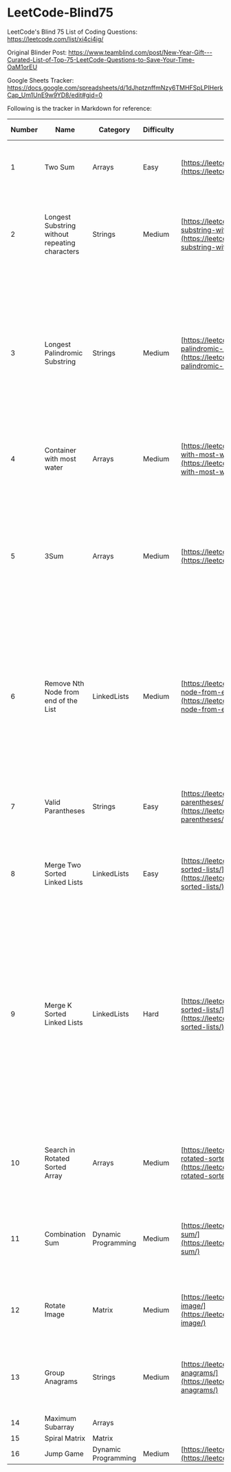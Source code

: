 # LeetCode-Blind75
LeetCode's Blind 75 List of Coding Questions: https://leetcode.com/list/xi4ci4ig/

Original Blinder Post: https://www.teamblind.com/post/New-Year-Gift---Curated-List-of-Top-75-LeetCode-Questions-to-Save-Your-Time-OaM1orEU

Google Sheets Tracker: https://docs.google.com/spreadsheets/d/1dJhptznffmNzy6TMHFSpLPIHerkCap_Um1UnE9w9YD8/edit#gid=0

Following is the tracker in Markdown for reference:

| Number | Name                                           | Category            | Difficulty | Link                                                                                                                                                           | Solution (Optimised)                                                                                                                                                                                                                                                                  | GitHub solution                                                                                                                                                                                                              |
| ------ | ---------------------------------------------- | ------------------- | ---------- | -------------------------------------------------------------------------------------------------------------------------------------------------------------- | ------------------------------------------------------------------------------------------------------------------------------------------------------------------------------------------------------------------------------------------------------------------------------------- | ---------------------------------------------------------------------------------------------------------------------------------------------------------------------------------------------------------------------------- |
| 1      | Two Sum                                        | Arrays              | Easy       | [https://leetcode.com/problems/two-sum/](https://leetcode.com/problems/two-sum/)                                                                               | Use hashmap to check for difference element, if not add in the list                                                                                                                                                                                                                   | [https://github.com/Dexterzprotege/LeetCode-Blind75/blob/main/01TwoSum.py](https://github.com/Dexterzprotege/LeetCode-Blind75/blob/main/01TwoSum.py)                                                                         |
| 2      | Longest Substring without repeating characters | Strings             | Medium     | [https://leetcode.com/problems/longest-substring-without-repeating-characters/](https://leetcode.com/problems/longest-substring-without-repeating-characters/) | Start and end pointers, add element to hashmap, if it is repeated calculate ans and update dictionary, else add on                                                                                                                                                                    | [https://github.com/Dexterzprotege/LeetCode-Blind75/blob/main/02LongestSubstringWithoutRepeatingCharacters.py](https://github.com/Dexterzprotege/LeetCode-Blind75/blob/main/02LongestSubstringWithoutRepeatingCharacters.py) |
| 3      | Longest Palindromic Substring                  | Strings             | Medium     | [https://leetcode.com/problems/longest-palindromic-substring/](https://leetcode.com/problems/longest-palindromic-substring/)                                   | • Dynamic programming: One length + Two length (same characters) + N length (Two same + middle palindrome)<br>• Expand around center, look out for palindrome for each index on left and right                                                                                        | [https://github.com/Dexterzprotege/LeetCode-Blind75](https://github.com/Dexterzprotege/LeetCode-Blind75)                                                                                                                     |
| 4      | Container with most water                      | Arrays              | Medium     | [https://leetcode.com/problems/container-with-most-water/](https://leetcode.com/problems/container-with-most-water/)                                           | Two pointer technique, calculate area by min height and max width                                                                                                                                                                                                                     | [https://github.com/Dexterzprotege/LeetCode-Blind75/blob/main/04ContainerWithMostWater.py](https://github.com/Dexterzprotege/LeetCode-Blind75/blob/main/04ContainerWithMostWater.py)                                         |
| 5      | 3Sum                                           | Arrays              | Medium     | [https://leetcode.com/problems/3sum/](https://leetcode.com/problems/3sum/)                                                                                     | Sort the array, then fix one index, and use two pointers and calculate sum, if it is 0 then proceed, else adjust the pointers. Repeat the same for all elements, be wary of dupes while sorting.                                                                                      | [https://github.com/Dexterzprotege/LeetCode-Blind75/blob/main/05ThreeSum.py](https://github.com/Dexterzprotege/LeetCode-Blind75/blob/main/05ThreeSum.py)                                                                     |
| 6      | Remove Nth Node from end of the List           | LinkedLists         | Medium     | [https://leetcode.com/problems/remove-nth-node-from-end-of-list/](https://leetcode.com/problems/remove-nth-node-from-end-of-list/)                             | Use two pointers, move one pointer to 'n' times so that gap is maintained between two pointers. Then when the last pointer reaches the end, it will be at the position                                                                                                                | [https://github.com/Dexterzprotege/LeetCode-Blind75/blob/main/06RemoveNthNodeFromEndofList.py](https://github.com/Dexterzprotege/LeetCode-Blind75/blob/main/06RemoveNthNodeFromEndofList.py)                                 |
| 7      | Valid Parantheses                              | Strings             | Easy       | [https://leetcode.com/problems/valid-parentheses/](https://leetcode.com/problems/valid-parentheses/)                                                           | Add left parantheses to stack and when right one comes, check top of stack, if not same return false                                                                                                                                                                                  | [https://github.com/Dexterzprotege/LeetCode-Blind75/blob/main/07ValidParantheses.py](https://github.com/Dexterzprotege/LeetCode-Blind75/blob/main/07ValidParantheses.py)                                                     |
| 8      | Merge Two Sorted Linked Lists                  | LinkedLists         | Easy       | [https://leetcode.com/problems/merge-two-sorted-lists/](https://leetcode.com/problems/merge-two-sorted-lists/)                                                 | Same as merge sort, two pointers compare then add to an empty node                                                                                                                                                                                                                    | [https://github.com/Dexterzprotege/LeetCode-Blind75/blob/main/08MergeSortedLinkedLists.py](https://github.com/Dexterzprotege/LeetCode-Blind75/blob/main/08MergeSortedLinkedLists.py)                                         |
| 9      | Merge K Sorted Linked Lists                    | LinkedLists         | Hard       | [https://leetcode.com/problems/merge-k-sorted-lists/](https://leetcode.com/problems/merge-k-sorted-lists/)                                                     | • Merge Two Lists at a time, and then iteratively next lists O(NK)<br>• Merge all elements into a single list, apply mergeSort O(NLogN)<br>• Divide and Conquer approach, split lists into two O(NLogK)<br>• Add first elements to Heap, remove min and add to list continue O(NLogK) | [https://github.com/Dexterzprotege/LeetCode-Blind75/blob/main/09MergeKSortedLinkedLists.py](https://github.com/Dexterzprotege/LeetCode-Blind75/blob/main/09MergeKSortedLinkedLists.py)                                       |
| 10     | Search in Rotated Sorted Array                 | Arrays              | Medium     | [https://leetcode.com/problems/search-in-rotated-sorted-array/](https://leetcode.com/problems/search-in-rotated-sorted-array/)                                 | Fix the pivot position and consider only the main array where we can apply the Binary Search                                                                                                                                                                                          | [https://github.com/Dexterzprotege/LeetCode-Blind75/blob/main/10SearchInRotatedSortedArray.py](https://github.com/Dexterzprotege/LeetCode-Blind75/blob/main/10SearchInRotatedSortedArray.py)                                 |
| 11     | Combination Sum                                | Dynamic Programming | Medium     | [https://leetcode.com/problems/combination-sum/](https://leetcode.com/problems/combination-sum/)                                                               | Backtracking, add the number to current list and subtract from the target value until 0 is reached                                                                                                                                                                                    | [https://github.com/Dexterzprotege/LeetCode-Blind75/blob/main/11CombinationSum.py](https://github.com/Dexterzprotege/LeetCode-Blind75/blob/main/11CombinationSum.py)                                                         |
| 12     | Rotate Image                                   | Matrix              | Medium     | [https://leetcode.com/problems/rotate-image/](https://leetcode.com/problems/rotate-image/)                                                                     | 1\. Transpose matrix and rotate rows<br>2\. Fix four pointers ans swap them sequentially                                                                                                                                                                                              | [https://github.com/Dexterzprotege/LeetCode-Blind75/blob/main/12RotateImage.py](https://github.com/Dexterzprotege/LeetCode-Blind75/blob/main/12RotateImage.py)                                                               |
| 13     | Group Anagrams                                 | Strings             | Medium     | [https://leetcode.com/problems/group-anagrams/](https://leetcode.com/problems/group-anagrams/)                                                                 | Store sorted values in dictionary, return values after placing in correct buckets (keys)                                                                                                                                                                                              | [https://github.com/Dexterzprotege/LeetCode-Blind75/blob/main/13GroupAnagrams.py](https://github.com/Dexterzprotege/LeetCode-Blind75/blob/main/13GroupAnagrams.py)                                                           |
| 14     | Maximum Subarray                               | Arrays              |            |                                                                                                                                                                |                                                                                                                                                                                                                                                                                       |                                                                                                                                                                                                                              |
| 15     | Spiral Matrix                                  | Matrix              |            |                                                                                                                                                                |                                                                                                                                                                                                                                                                                       |                                                                                                                                                                                                                              |
| 16     | Jump Game                                      | Dynamic Programming | Medium     | [https://leetcode.com/problems/jump-game/](https://leetcode.com/problems/jump-game/)                                                                           |                                                                                                                                                                                                                                                                                       |
